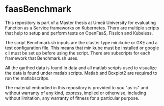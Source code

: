 # faasBenchmark

This repository is part of a Master thesis at Umeå University for evaluating Function as a Service frameworks on Kubernetes.
There are multiple scripts that help to setup and perform tests on OpenFaaS, Fission and Kubeless.

The script Benchmark.sh inputs are the cluster type minikube or GKE and a test configuration file. This means that minikube must be installed or google cli must be set up before using the script. There are subscripts for each framework that Benchmark.sh uses.

All the garthed data is found in data and all matlab scripts used to visualize the data is found under matlab scripts. Matlab and Boxplot2 are required to run the matlabscritps.

The material embodied in this repository is provided to you "as-is" and without warranty of any kind, express, implied or otherwise, including without limitation, any warranty of fitness for a particular purpose.
